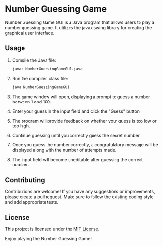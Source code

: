 # Number Guessing Game

Number Guessing Game GUI is a Java program that allows users to play a number guessing game. It utilizes the javax.swing library for creating the graphical user interface.

## Usage

1. Compile the Java file:

   ```bash
   javac NumberGuessingGameGUI.java
   ```

2. Run the compiled class file:

   ```bash
   java NumberGuessingGameGUI
   ```

3. The game window will open, displaying a prompt to guess a number between 1 and 100.

4. Enter your guess in the input field and click the "Guess" button.

5. The program will provide feedback on whether your guess is too low or too high.

6. Continue guessing until you correctly guess the secret number.

7. Once you guess the number correctly, a congratulatory message will be displayed along with the number of attempts made.

8. The input field will become uneditable after guessing the correct number.

## Contributing

Contributions are welcome! If you have any suggestions or improvements, please create a pull request. Make sure to follow the existing coding style and add appropriate tests.

## License

This project is licensed under the [MIT License](LICENSE).

Enjoy playing the Number Guessing Game!
